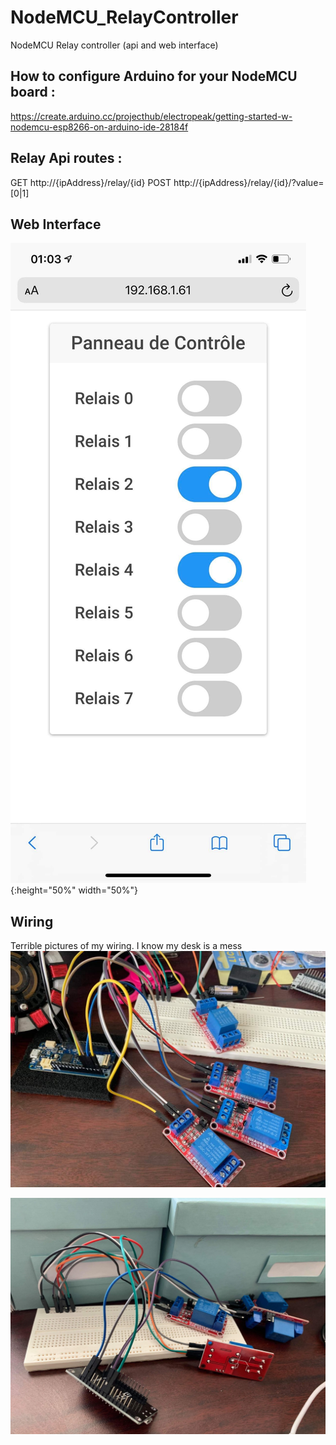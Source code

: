 # NodeMCU_RelayController
NodeMCU Relay controller (api and web interface)

## How to configure Arduino for your  NodeMCU board :
https://create.arduino.cc/projecthub/electropeak/getting-started-w-nodemcu-esp8266-on-arduino-ide-28184f

## Relay Api routes :
GET http://{ipAddress}/relay/{id}
POST http://{ipAddress}/relay/{id}/?value=[0|1]

## Web Interface
![webInterface](/images/webInterface.jpg){:height="50%" width="50%"}

## Wiring
Terrible pictures of my wiring.  I know my desk is a mess
![Wiring1](/images/wiring1.jpg)

![Wiring2](/images/wiring2.jpg)
